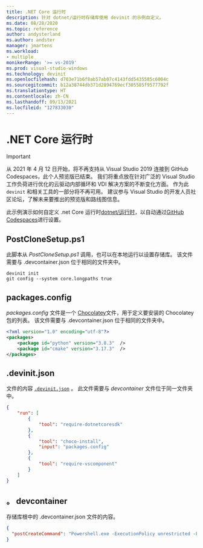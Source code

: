```yaml
---
title: .NET Core 运行时
description: 针对 dotnet/运行时存储库使用 devinit 的示例自定义。
ms.date: 08/28/2020
ms.topic: reference
author: andysterland
ms.author: andster
manager: jmartens
ms.workload:
- multiple
monikerRange: '>= vs-2019'
ms.prod: visual-studio-windows
ms.technology: devinit
ms.openlocfilehash: d703e71b6f8ab57ab07c4143fdd5435585c6004c
ms.sourcegitcommit: b12a38744db371d2894769ecf305585f9577792f
ms.translationtype: HT
ms.contentlocale: zh-CN
ms.lasthandoff: 09/13/2021
ms.locfileid: "127833030"
---
```

# <a name="net-core-runtime"></a>.NET Core 运行时

> [!IMPORTANT]
> 从 2021 年 4 月 12 日开始，将不再支持从 Visual Studio 2019 连接到 GitHub Codespaces，此个人预览版已结束。 我们将重点放在针对广泛的 Visual Studio 工作负荷进行优化的云驱动内部循环和 VDI 解决方案的不断变化方面。 作为此 `devinit` 和相关工具的一部分将不再可用。 建议参与 Visual Studio 的开发人员社区论坛，了解未来要推出的预览版和路线图信息。

此示例演示如何自定义 .net Core 运行时[dotnet/运行时](https://github.com/dotnet/runtime)，以自动通过[GitHub Codespaces](https://github.com/features/codespaces)进行设置。

## <a name="postclonesetupps1"></a>PostCloneSetup.ps1

此脚本从 _PostCloneSetup.ps1_ 调用，也可以在本地运行以设置存储库。 该文件需要与 .devcontainer.json 位于相同的文件夹中。

```console
devinit init
git config --system core.longpaths true
```

## <a name="packagesconfig"></a>packages.config

_packages.config_ 文件是一个 [Chocolatey](https://chocolatey.org/)文件，用于定义要安装的 Chocolatey 包的列表。 该文件需要与 .devcontainer.json 位于相同的文件夹中。

```xml
<?xml version="1.0" encoding="utf-8"?>
<packages>
    <package id="python" version="3.8.3"  />
    <package id="cmake" version="3.17.3"  />
</packages>
```

## <a name="devinitjson"></a>.devinit.json

文件的内容 [`.devinit.json`](devinit-json.md) 。 此文件需要与 _devcontainer_ 文件位于同一文件夹中。

```json
{
    "run": [
        {
            "tool": "require-dotnetcoresdk"
        },
        {
            "tool": "choco-install",
            "input": "packages.config"
        },
        {
            "tool": "require-vscomponent"
        }
    ]
}
```

## <a name="devcontainerjson"></a>。 devcontainer

存储库根中的 .devcontainer.json 文件的内容。

```json
{
  "postCreateCommand": "Powershell.exe -ExecutionPolicy unrestricted -File .\\PostCloneSetup.ps1"
}
```
